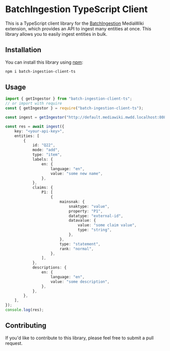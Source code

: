 # BatchIngestion TypeScript Client

This is a TypeScript client library for the [BatchIngestion](https://gitlab.the-qa-company.com/FrozenMink/batchingestionextension) MediaWiki extension, which provides an API to ingest many entities at once. This library allows you to easily ingest entities in bulk.

## Installation

You can install this library using [npm](https://www.npmjs.com/package/batch-ingestion-client-ts):

```bash
npm i batch-ingestion-client-ts
```

## Usage

```ts
import { getIngestor } from "batch-ingestion-client-ts";
// or import with require
const { getIngestor } = require("batch-ingestion-client-ts");

const ingest = getIngestor("http://default.mediawiki.mwdd.localhost:8080");

const res = await ingest({
    key: "<your-api-key>",
    entities: [
        {
            id: "Q22",
            mode: "add",
            type: "item",
            labels: {
                en: {
                    language: "en",
                    value: "some new name",
                },
            },
            claims: {
                P1: [
                    {
                        mainsnak: {
                            snaktype: "value",
                            property: "P1",
                            datatype: "external-id",
                            datavalue: {
                                value: "some claim value",
                                type: "string",
                            },
                        },
                        type: "statement",
                        rank: "normal",
                    },
                ],
            },
            descriptions: {
                en: {
                    language: "en",
                    value: "some description",
                },
            },
        },
    ],
});
console.log(res);
```

## Contributing

If you'd like to contribute to this library, please feel free to submit a pull request.
